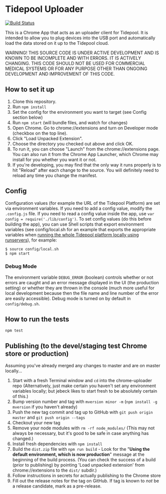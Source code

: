 # Tidepool Uploader

[![Build Status](https://travis-ci.org/tidepool-org/chrome-uploader.png)](https://travis-ci.org/tidepool-org/chrome-uploader)

This is a Chrome App that acts as an uploader client for Tidepool. It is intended to allow you to plug devices into the USB port and automatically load the data stored on it up to the Tidepool cloud.

WARNING! THIS SOURCE CODE IS UNDER ACTIVE DEVELOPMENT AND IS KNOWN TO BE INCOMPLETE AND WITH ERRORS. IT IS ACTIVELY CHANGING. THIS CODE SHOULD NOT BE USED FOR COMMERCIAL MEDICAL SYSTEMS OR FOR ANY PURPOSE OTHER THAN ONGOING DEVELOPMENT AND IMPROVEMENT OF THIS CODE.


## How to set it up

1. Clone this repository.
1. Run `npm install`
1. Set the config for the environment you want to target (see Config section below)
1. Run `npm start` (will bundle files, and watch for changes)
1. Open Chrome. Go to chrome://extensions and turn on Developer mode (checkbox on the top line).
1. Click "Load Unpacked Extension".
1. Choose the directory you checked out above and click OK.
1. To run it, you can choose "Launch" from the chrome://extensions page. You can also run it from the Chrome App Launcher, which Chrome may install for you whether you want it or not.
1. If you're developing, you may find that the only way it runs properly is to hit "Reload" after each change to the source. You will definitely need to reload any time you change the manifest.


## Config

Configuration values (for example the URL of the Tidepool Platform) are set via environment variables. If you need to add a config value, modify the `.config.js` file. If you need to read a config value inside the app, use `var config = require('./lib/config')`. To set config values (do this before building the app), you can use Shell scripts that export environment variables (see config/local.sh for an example that exports the appropriate variables when [running the whole Tidepool platform locally using runservers](http://developer.tidepool.io/starting-up-services/)), for example:

```bash
$ source config/local.sh
$ npm start
```

### Debug Mode

The environment variable `DEBUG_ERROR` (boolean) controls whether or not errors are caught and an error message displayed in the UI (the production setting) or whether they are thrown in the console (much more useful for local development because then the file name and line number of the error are easily accessible). Debug mode is turned on by default in `config/debug.sh`.

## How to run the tests

```npm test```


## Publishing (to the devel/staging test Chrome store or production)

Assuming you've already merged any changes to master and are on master locally...

1. Start with a fresh Terminal window and `cd` into the chrome-uploader repo (Alternatively, just make certain you haven't set any environment variables locally; but jebeck likes to start fresh to be absolutely certain of this.)
1. Bump version number and tag with `mversion minor -m` (`npm install -g mversion` if you haven't already)
1. Push the new tag commit and tag up to GitHub with `git push origin master` and `git push origin --tags`
1. Checkout your new tag
1. Remove your node modules with `rm -rf node_modules/` (This may not always be necessary, but it's good to be safe in case anything has changed.)
1. Install fresh dependencies with `npm install`
1. Build the `dist.zip` file with `npm run build` - Look for the "**Using the default environment, which is now production**" message at the beginning of the build process. (You can check the success of a build (prior to publishing) by pointing 'Load unpacked extension' from chrome://extensions to the `dist/` subdir.)
1. Follow instructions in secrets for actually publishing to the Chrome store
1. Fill out the release notes for the tag on GitHub. If tag is known to *not* be a release candidate, mark as a pre-release.
